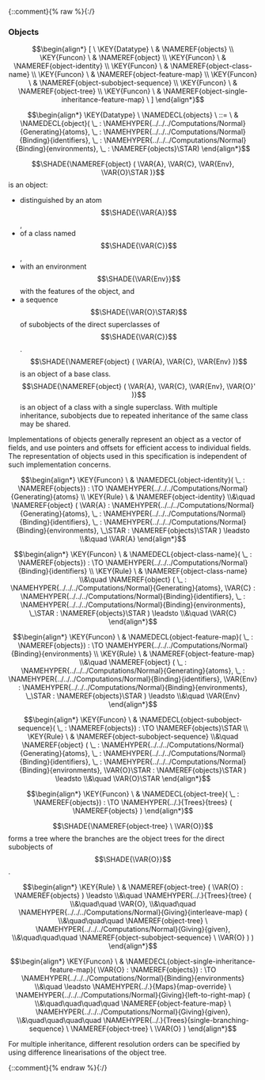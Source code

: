 {::comment}{% raw %}{:/}

### Objects
               


$$\begin{align*}
  [ \
  \KEY{Datatype} \ & \NAMEREF{objects} \\
  \KEY{Funcon} \ & \NAMEREF{object} \\
  \KEY{Funcon} \ & \NAMEREF{object-identity} \\
  \KEY{Funcon} \ & \NAMEREF{object-class-name} \\
  \KEY{Funcon} \ & \NAMEREF{object-feature-map} \\
  \KEY{Funcon} \ & \NAMEREF{object-subobject-sequence} \\
  \KEY{Funcon} \ & \NAMEREF{object-tree} \\
  \KEY{Funcon} \ & \NAMEREF{object-single-inheritance-feature-map}
  \ ]
\end{align*}$$

$$\begin{align*}
  \KEY{Datatype} \ 
  \NAMEDECL{objects} 
  \ ::= \ & \NAMEDECL{object}(
                               \_ : \NAMEHYPER{../../../Computations/Normal}{Generating}{atoms}, \_ : \NAMEHYPER{../../../Computations/Normal}{Binding}{identifiers}, \_ : \NAMEHYPER{../../../Computations/Normal}{Binding}{environments}, \_ : \NAMEREF{objects}\STAR)
\end{align*}$$


  $$\SHADE{\NAMEREF{object}
           (  \VAR{A}, 
                  \VAR{C}, 
                  \VAR{Env}, 
                  \VAR{O}\STAR )}$$ is an object:
  * distinguished by an atom $$\SHADE{\VAR{A}}$$,
  * of a class named $$\SHADE{\VAR{C}}$$,
  * with an environment $$\SHADE{\VAR{Env}}$$ with the features of the object, and 
  * a sequence $$\SHADE{\VAR{O}\STAR}$$ of subobjects of the direct superclasses of $$\SHADE{\VAR{C}}$$.
  $$\SHADE{\NAMEREF{object}
           (  \VAR{A}, 
                  \VAR{C}, 
                  \VAR{Env} )}$$ is an object of a base class.
  $$\SHADE{\NAMEREF{object}
           (  \VAR{A}, 
                  \VAR{C}, 
                  \VAR{Env}, 
                  \VAR{O}' )}$$ is an object of a class with a single superclass.
  With multiple inheritance, subobjects due to repeated inheritance of the 
  same class may be shared.
  
  Implementations of objects generally represent an object as a vector of
  fields, and use pointers and offsets for efficient access to individual
  fields. The representation of objects used in this specification is
  independent of such implementation concerns.


$$\begin{align*}
  \KEY{Funcon} \
  & \NAMEDECL{object-identity}(
                       \_ : \NAMEREF{objects}) 
    :  \TO \NAMEHYPER{../../../Computations/Normal}{Generating}{atoms} 
\\
  \KEY{Rule} \
    & \NAMEREF{object-identity} \\&\quad 
        \NAMEREF{object}
          (  \VAR{A} : \NAMEHYPER{../../../Computations/Normal}{Generating}{atoms}, 
                 \_ : \NAMEHYPER{../../../Computations/Normal}{Binding}{identifiers}, 
                 \_ : \NAMEHYPER{../../../Computations/Normal}{Binding}{environments}, 
                 \_\STAR : \NAMEREF{objects}\STAR ) \leadsto \\&\quad
        \VAR{A}
\end{align*}$$

$$\begin{align*}
  \KEY{Funcon} \
  & \NAMEDECL{object-class-name}(
                       \_ : \NAMEREF{objects}) 
    :  \TO \NAMEHYPER{../../../Computations/Normal}{Binding}{identifiers} 
\\
  \KEY{Rule} \
    & \NAMEREF{object-class-name} \\&\quad 
        \NAMEREF{object}
          (  \_ : \NAMEHYPER{../../../Computations/Normal}{Generating}{atoms}, 
                 \VAR{C} : \NAMEHYPER{../../../Computations/Normal}{Binding}{identifiers}, 
                 \_ : \NAMEHYPER{../../../Computations/Normal}{Binding}{environments}, 
                 \_\STAR : \NAMEREF{objects}\STAR ) \leadsto \\&\quad
        \VAR{C}
\end{align*}$$

$$\begin{align*}
  \KEY{Funcon} \
  & \NAMEDECL{object-feature-map}(
                       \_ : \NAMEREF{objects}) 
    :  \TO \NAMEHYPER{../../../Computations/Normal}{Binding}{environments} 
\\
  \KEY{Rule} \
    & \NAMEREF{object-feature-map} \\&\quad 
        \NAMEREF{object}
          (  \_ : \NAMEHYPER{../../../Computations/Normal}{Generating}{atoms}, 
                 \_ : \NAMEHYPER{../../../Computations/Normal}{Binding}{identifiers}, 
                 \VAR{Env} : \NAMEHYPER{../../../Computations/Normal}{Binding}{environments}, 
                 \_\STAR : \NAMEREF{objects}\STAR ) \leadsto \\&\quad
        \VAR{Env}
\end{align*}$$

$$\begin{align*}
  \KEY{Funcon} \
  & \NAMEDECL{object-subobject-sequence}(
                       \_ : \NAMEREF{objects}) 
    :  \TO \NAMEREF{objects}\STAR 
\\
  \KEY{Rule} \
    & \NAMEREF{object-subobject-sequence} \\&\quad 
        \NAMEREF{object}
          (  \_ : \NAMEHYPER{../../../Computations/Normal}{Generating}{atoms}, 
                 \_ : \NAMEHYPER{../../../Computations/Normal}{Binding}{identifiers}, 
                 \_ : \NAMEHYPER{../../../Computations/Normal}{Binding}{environments}, 
                 \VAR{O}\STAR : \NAMEREF{objects}\STAR ) \leadsto \\&\quad
        \VAR{O}\STAR
\end{align*}$$

$$\begin{align*}
  \KEY{Funcon} \
  & \NAMEDECL{object-tree}(
                       \_ : \NAMEREF{objects}) 
    :  \TO \NAMEHYPER{../.}{Trees}{trees}
                     (  \NAMEREF{objects} ) 
\end{align*}$$


  $$\SHADE{\NAMEREF{object-tree} \ 
           \VAR{O}}$$ forms a tree where the branches are the object trees for
  the direct subobjects of $$\SHADE{\VAR{O}}$$.


$$\begin{align*}
  \KEY{Rule} \
    & \NAMEREF{object-tree}
        (  \VAR{O} : \NAMEREF{objects} ) \leadsto \\&\quad
        \NAMEHYPER{../.}{Trees}{tree}
          ( \\&\quad\quad \VAR{O}, \\&\quad\quad
                 \NAMEHYPER{../../../Computations/Normal}{Giving}{interleave-map}
                  ( \\&\quad\quad\quad \NAMEREF{object-tree} \ 
                          \NAMEHYPER{../../../Computations/Normal}{Giving}{given}, \\&\quad\quad\quad
                         \NAMEREF{object-subobject-sequence} \ 
                          \VAR{O} ) )
\end{align*}$$

$$\begin{align*}
  \KEY{Funcon} \
  & \NAMEDECL{object-single-inheritance-feature-map}(
                       \VAR{O} : \NAMEREF{objects}) 
    :  \TO \NAMEHYPER{../../../Computations/Normal}{Binding}{environments} \\&\quad
    \leadsto \NAMEHYPER{../.}{Maps}{map-override} \ 
               \NAMEHYPER{../../../Computations/Normal}{Giving}{left-to-right-map}
                 ( \\&\quad\quad\quad\quad \NAMEREF{object-feature-map} \ 
                         \NAMEHYPER{../../../Computations/Normal}{Giving}{given}, \\&\quad\quad\quad\quad
                        \NAMEHYPER{../.}{Trees}{single-branching-sequence} \ 
                         \NAMEREF{object-tree} \ 
                           \VAR{O} )
\end{align*}$$


  For multiple inheritance, different resolution orders can be specified
  by using difference linearisations of the object tree.



[Funcons-beta]: /CBS-beta/math/Funcons-beta
  "FUNCONS-BETA"
[Unstable-Funcons-beta]: /CBS-beta/math/Unstable-Funcons-beta
  "UNSTABLE-FUNCONS-BETA"
[Languages-beta]: /CBS-beta/math/Languages-beta
  "LANGUAGES-BETA"
[Unstable-Languages-beta]: /CBS-beta/math/Unstable-Languages-beta
  "UNSTABLE-LANGUAGES-BETA"
[CBS-beta]: /CBS-beta
  "CBS-BETA"
[Objects.cbs]: https://github.com/plancomps/CBS-beta/blob/master/Funcons-beta/Values/Composite/Objects/Objects.cbs
  "CBS SOURCE FILE ON GITHUB"
[PLAIN]: /CBS-beta/docs/Funcons-beta/Values/Composite/Objects
  "CBS SOURCE WEB PAGE"
 [PRETTY]: /CBS-beta/math/Funcons-beta/Values/Composite/Objects
  "CBS-KATEX WEB PAGE"
[PDF]: /CBS-beta/math/Funcons-beta/Values/Composite/Objects/Objects.pdf
  "CBS-LATEX PDF FILE"
[PLanCompS Project]: https://plancomps.github.io
  "PROGRAMMING LANGUAGE COMPONENTS AND SPECIFICATIONS PROJECT HOME PAGE"
{::comment}{% endraw %}{:/}
